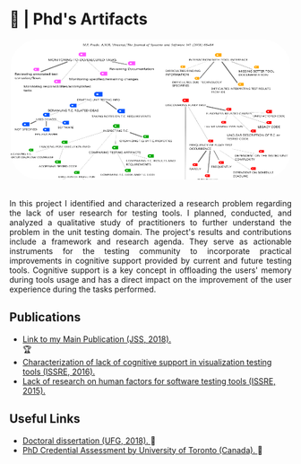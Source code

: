 # 📕 | Phd's Artifacts

<div align="center">                                                              
  <img  style="border-radius:50px;" src="./graph.PNG" alt="Graph of qualitative analysis" width="500" height="250">
</div>  

<section>
  
<div align="justify">
<br/>
<p>In this project I identified and characterized a research problem regarding the lack of user research for testing tools. I planned, conducted, and analyzed a qualitative study of practitioners to further understand the problem in the unit testing domain. The project's results and contributions include a framework and research agenda. They serve as actionable instruments for the testing community to incorporate practical improvements in cognitive support provided by current and future testing tools. Cognitive support is a key concept in offloading the users' memory during tools usage and has a direct impact on the improvement of the user experience during the tasks performed.
</p>  
</div>
</section>  
  
<section>
<h2> Publications </h2>
<ul>
<li>
<a href="https://github.com/pradoprojects/Phd_Artifacts/blob/main/Main-publication-JSS-2018.pdf" target="_blank"> Link to my Main Publication (JSS, 2018). </a>
</li> 🏆

<li>
<a href="https://github.com/pradoprojects/Phd_Artifacts/blob/main/Prado_IWPD_ISSRE_2016.pdf" target="_blank"> Characterization of lack of cognitive support in visualization testing tools (ISSRE, 2016). </a>
</li>

<li>
<a href="https://github.com/pradoprojects/Phd_Artifacts/blob/main/Prado_ISSRE_2015.pdf" target="_blank"> Lack of research on human factors for software testing tools (ISSRE, 2015). </a>
</li>
  
</ul>
</section>                                                                                                                  

<section>
<h2> Useful Links </h2>
<ul>
<li>
<a href="https://ww2.inf.ufg.br/sites/default/files/uploads/doutorado/Tese_corrigida_Marllos_Paiva_Prado.pdf" target="_blank"> Doctoral dissertation (UFG, 2018). </a> 📕
</li>

<li>
<a href="https://github.com/pradoprojects/Phd_Artifacts/blob/main/Paiva%20Prado%2C%20Marllos%20-%20ECA%20Report%20(1).docx.pdf" target="_blank"> PhD Credential Assessment by University of Toronto (Canada). </a> 🍁
</li>

  
</ul>
</section>                                                                                                                  


                                                                                              

